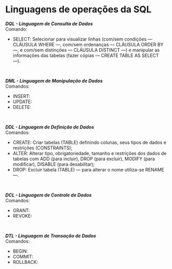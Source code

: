 # **Linguagens de operações da SQL**

***DQL - Linguagem de Consulta de Dados***</br>
Comando:

- SELECT:  Selecionar para visualizar linhas (com/sem condições — CLÁUSULA WHERE —, com/sem ordenanças — CLÁUSULA ORDER BY —, e com/sem distinções — CLÁUSULA DISTINCT —) e manipular as informações das tabelas (fazer cópias — CREATE TABLE AS SELECT —).</br>
</br>

***DML - Linguagem de Manipulação de Dados***</br>
Comandos:

- INSERT:</br>
- UPDATE:</br>
- DELETE:</br>
</br>

***DDL - Linguagem de Definição de Dados***</br>
Comandos:

- CREATE: Criar tabelas (TABLE) definindo colunas, seus tipos de dados e restrições (CONSTRAINTS);</br>
- ALTER: Alterar tipo, obrigatoriedade, tamanho e restrições dos dados de tabelas com ADD (para incluir), DROP (para excluir), MODIFY (para modificar), DISABLE (para desabilitar);</br>
- DROP: Excluir tabela (TABLE) — para alterar o nome utiliza-se RENAME —.</br>
</br>

***DCL - Linguagem de Controle de Dados***</br>
Comandos:

- GRANT:</br>
- REVOKE:</br>
</br>

***DTL - Linguagem de Transação de Dados***</br>
Comandos:

- BEGIN:</br>
- COMMIT:</br>
- ROLLBACK:</br>
